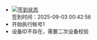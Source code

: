 - [![签到状态](https://github.com/womade/Cloud189-Actions/actions/workflows/main.yml/badge.svg?branch=main)](https://github.com/womade/Cloud189-Actions/actions/workflows/main.yml) <br> 签到时间：2025-09-03 00:42:56
- 开始执行帐号1
- 设备ID不存在，需要二次设备校验
